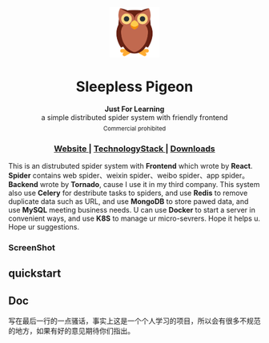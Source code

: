 <p align="center"><img src="static/small-logo.png" alt="Mark Text" width="100" height="100"></p>

<h1 align="center">Sleepless Pigeon</h1>

<div align="center">
  <strong>Just For Learning</strong><br>
  a simple distributed spider system with friendly frontend<br>
  <sub>Commercial prohibited</sub>
</div>

<div align="center">
  <h3>
    <a href="https://">
      Website
    </a>
    <span> | </span>
    <a href="https://">
      TechnologyStack
    </a>
    <span> | </span>
    <a href="https://">
      Downloads
    </a>
  </h3>
</div>


   This is an distrubuted spider system with ****Frontend**** which wrote by **React**. **Spider** contains web spider、weixin spider、weibo spider、app spider。**Backend** wrote by **Tornado**, cause I use it in my third company. This system also use **Celery** for destribute tasks to spiders, and use **Redis** to remove duplicate data such as URL, and use **MongoDB** to store pawed data, and use **MySQL** meeting business needs. U can use **Docker** to start a server in convenient ways, and use **K8S** to manage ur micro-sevrers. Hope it helps u. Hope ur suggestions.

### ScreenShot

## quickstart

## Doc

写在最后一行的一点骚话，事实上这是一个个人学习的项目，所以会有很多不规范的地方，如果有好的意见期待你们指出。


